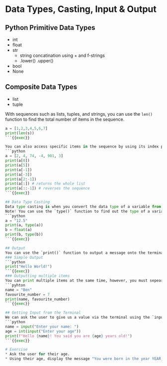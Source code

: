 # Data Types, Casting, Input & Output

## Python Primitive Data Types
* int
* float
* str
  * string concatination using + and f-strings
  * .lower() .upper()
* bool
* None

## Composite Data Types
* list
* tuple

With sequences such as lists, tuples, and strings, you can use the `len()` function to find the total number of items in the sequence.
```python
a = [1,2,3,4,5,6,7]
print(len(s))
```{{exec}}

You can also access specific items in the sequence by using its index position.
```python
a = [2, 4, 74, -4, 901, 3]
print(a[0])
print(a[5])
print(a[-1])
print(a[-3])
print(a[2:-1])
print(a[:]) # returns the whole list
print(a[::-1]) # reverses the sequence
```{{exec}}

## Data Type Casting
Data type casting is when you convert the data type of a variable from one data type to another.
Note! You can use the `type()` function to find out the type of a variable.
```python
a = "12.5"
print(a, type(a))
b = float(a)
print(b, type(b))
```{{exec}}

## Output
You can use the `print()` function to output a message onto the terminal.
### Simple Output
```python
print("Hello World!")
```{{exec}}
### Outputting multiple items
You can print multiple items at the same time, however, you must sepearte them using a comma, especially if they are of other data types.
```pyhton
name = "Ben"
favourite_number = 7
print(name, favourite_number)
```{{exec}}

## Getting Input from the Terminal
We can ask the user to give us a value via the terminal using the `input()` function. Remember, when using the input function the data entered by the user will be treated as a string; and must be casted if you want to use it as another data type.
```python
name = input("Enter your name: ")
age = int(input("Enter your age"))
print(f"Hello {name}! You said you are {age} years old!")
```{{exec}}

# Exercise
* Ask the user for their age.
* Using their age, display the message "You were born in the year YEAR_BORN"